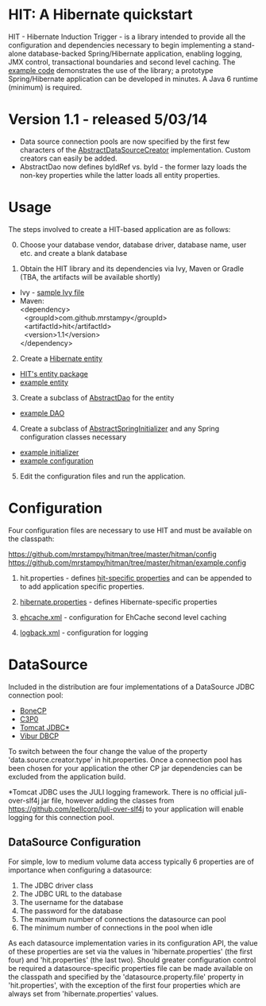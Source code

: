 # HIT: A Hibernate quickstart

HIT - Hibernate Induction Trigger - is a library intended to provide all the configuration and dependencies necessary to begin implementing a stand-alone database-backed Spring/Hibernate application, enabling logging, JMX control, transactional boundaries and second level caching. The [example code](https://github.com/mrstampy/hitman/tree/master/hitman/example/com/github/mrstampy/hit/example) demonstrates the use of the library; a prototype Spring/Hibernate application can be developed in minutes. A Java 6 runtime (minimum) is required.

# Version 1.1 - released 5/03/14

- Data source connection pools are now specified by the first few characters of the [AbstractDataSourceCreator](https://github.com/mrstampy/hitman/blob/master/hitman/src/com/github/mrstampy/hit/spring/config/datasource/AbstractDataSourceCreator.java) implementation.  Custom creators can easily be added.
- AbstractDao now defines byIdRef vs. byId - the former lazy loads the non-key properties while the latter loads all entity properties.

# Usage

The steps involved to create a HIT-based application are as follows:

0. Choose your database vendor, database driver, database name, user etc. and create a blank database

1. Obtain the HIT library and its dependencies via Ivy, Maven or Gradle (TBA, the artifacts will be available shortly)
  * Ivy - [sample Ivy file](https://github.com/mrstampy/hitman/tree/master/hitman/ivy-hit-usage.xml)
  * Maven:<br>
           &lt;dependency&gt;<br>
               &nbsp;&nbsp;&lt;groupId&gt;com.github.mrstampy&lt;/groupId&gt;<br>
               &nbsp;&nbsp;&lt;artifactId&gt;hit&lt;/artifactId&gt;<br>
               &nbsp;&nbsp;&lt;version&gt;1.1&lt;/version&gt;<br>
           &lt;/dependency&gt;

2. Create a [Hibernate entity](http://docs.jboss.org/hibernate/orm/4.2/manual/en-US/html/ch05.html)
  * [HIT's entity package](https://github.com/mrstampy/hitman/tree/master/hitman/src/com/github/mrstampy/hit/entity)
  * [example entity](https://github.com/mrstampy/hitman/blob/master/hitman/example/com/github/mrstampy/hit/example/Hit.java)
  
3. Create a subclass of [AbstractDao](https://github.com/mrstampy/hitman/blob/master/hitman/src/com/github/mrstampy/hit/dao/AbstractDao.java) for the entity
  * [example DAO](https://github.com/mrstampy/hitman/blob/master/hitman/example/com/github/mrstampy/hit/example/HitDao.java)
  
4. Create a subclass of [AbstractSpringInitializer](https://github.com/mrstampy/hitman/blob/master/hitman/src/com/github/mrstampy/hit/spring/config/AbstractSpringInitializer.java) and any Spring configuration classes necessary
  * [example initializer](https://github.com/mrstampy/hitman/blob/master/hitman/example/com/github/mrstampy/hit/example/HitInitializer.java)
  * [example configuration](https://github.com/mrstampy/hitman/blob/master/hitman/example/com/github/mrstampy/hit/example/HitConfiguration.java)
  
5. Edit the configuration files and run the application.

# Configuration

Four configuration files are necessary to use HIT and must be available on the classpath:

https://github.com/mrstampy/hitman/tree/master/hitman/config
https://github.com/mrstampy/hitman/tree/master/hitman/example.config

1. hit.properties - defines [hit-specific properties](https://github.com/mrstampy/hitman/blob/master/hitman/src/com/github/mrstampy/hit/spring/config/PropertiesConfiguration.java) and can be appended to to add application specific properties.

2. [hibernate.properties](http://docs.jboss.org/hibernate/orm/4.2/manual/en-US/html/ch03.html) - defines Hibernate-specific properties
  
3. [ehcache.xml](http://ehcache.org/documentation/configuration/index ) - configuration for EhCache second level caching
  
4. [logback.xml](http://logback.qos.ch/manual/configuration.html) - configuration for logging

# DataSource

Included in the distribution are four implementations of a DataSource JDBC connection pool:

* [BoneCP](http://jolbox.com/)
* [C3P0](http://www.mchange.com/projects/c3p0/)
* [Tomcat JDBC*](https://people.apache.org/~fhanik/jdbc-pool/jdbc-pool.html)
* [Vibur DBCP](https://code.google.com/p/vibur-dbcp/)

To switch between the four change the value of the property 'data.source.creator.type' in hit.properties. Once a connection pool has been chosen for your application the other CP jar dependencies can be excluded from the application build.
 
*Tomcat JDBC uses the JULI logging framework.  There is no official juli-over-slf4j jar file, however adding the classes from https://github.com/pellcorp/juli-over-slf4j to your application will enable logging for this connection pool.

## DataSource Configuration

For simple, low to medium volume data access typically 6 properties are of importance when configuring a datasource:

1. The JDBC driver class
2. The JDBC URL to the database
3. The username for the database
4. The password for the database
5. The maximum number of connections the datasource can pool
6. The minimum number of connections in the pool when idle

As each datasource implementation varies in its configuration API, the value of these properties are set via the values in 'hibernate.properties' (the first four) and 'hit.properties' (the last two). Should greater configuration control be required a datasource-specific properties file can be made available on the classpath and specified by the 'datasource.property.file' property in 'hit.properties', with the exception of the first four properties which are always set from 'hibernate.properties' values.
